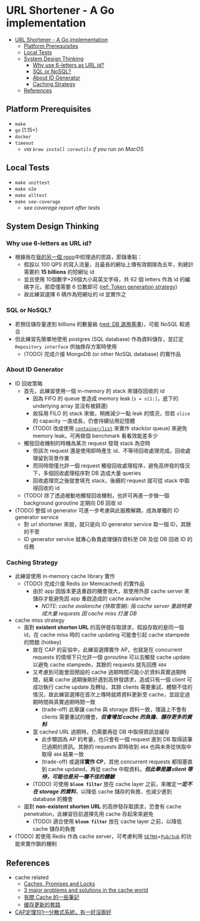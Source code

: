 # URL Shortener - A Go implementation
- [URL Shortener - A Go implementation](#url-shortener---a-go-implementation)
  - [Platform Prerequisites](#platform-prerequisites)
  - [Local Tests](#local-tests)
  - [System Design Thinking](#system-design-thinking)
    - [Why use 6-letters as URL id?](#why-use-6-letters-as-url-id)
    - [SQL or NoSQL?](#sql-or-nosql)
    - [About ID Generator](#about-id-generator)
    - [Caching Strategy](#caching-strategy)
  - [References](#references)

## Platform Prerequisites
- `make`
- `go` (1.15+)
- `docker`
- `timeout`
  - *via `brew install coreutils` if you run on MacOS*

## Local Tests
- `make unittest`
- `make e2e`
- `make alltest`
- `make see-coverage`
  - *see coverage report after tests*

## System Design Thinking
### Why use 6-letters as URL id?
- 根據我在[我的另一個 repo](https://github.com/hjcian/urlshortener-python#thoughts-about-scalability)中梳理過的思路，節錄重點：
  - 假設以 100 QPS 的寫入流量，且最長的網址上傳有效期限為五年，則總計需要約 **15 billions** 的短網址 id
  - 並且使用 10個數字+26個大小寫英文字母，共 62 個 letters 作為 id 的編碼字元，那麼僅需要 6 位數即可 ([ref: Token generation strategy](https://github.com/hjcian/urlshortener-python#token-generation-strategy))
  - 故此練習選擇 6 碼作為短網址的 id 並實作之

### SQL or NoSQL?
- 若預估儲存量達到 billions 的數量級 ([red: DB 選用基準](https://github.com/hjcian/urlshortener-python#3-db-%E9%81%B8%E7%94%A8%E5%9F%BA%E6%BA%96))，可能 NoSQL 較適合
- 但此練習先簡單地使用 postgres (SQL database) 作為資料儲存，並訂定 `Repository interface` 供抽換存方案時使用
  - (TODO) 完成介接 MongoDB (or other NoSQL database) 的實作品

### About ID Generator
- ID 回收策略
  - 首先，此練習使用一個 in-memory 的 stack 來儲存回收的 id
    - 因為 FIFO 的 queue 會造成 memory leak (`s = s[1:]`，底下的 underlying array 並沒有被歸還)
    - 故採用 FILO 的 stack 來做，稍微減少一點 leak 的情況，但若 `slice` 的 capacity 一直成長，仍會持續佔用記憶體
    - (TODO) 改成使用 [`container/list`](https://golang.org/pkg/container/list/) 來實作 stack(or queue) 來避免 memory leak。可再做個 benchmark 看看效能差多少
  - 觸發回收機制的時機為某次 request 發現 stack 為空時
    - 但該次 request 還是使用即時產生 id、不等待回收處理完成。回收處理留到背景作業
    - 而同時間僅允許一個 request 觸發回收處理程序，避免高併發的情況下，多個回收處理程序對 DB 造成大量 queries
    - 回收處理完之後就會填充 stack，後續的 request 就可從 stack 中取得回收的 id
  - (TODO) 除了透過被動地觸發回收機制，也許可再進一步做一個 background goroutine 定期向 DB 回收 id
- (TODO) 整個 id generator 可進一步考慮與此服務解耦，成為單獨的 ID generator service
  - 對 url shortener 來說，就只是向 ID generator service 取一個 ID，其餘的不管
  - ID generator service 就專心負責處理儲存資料至 DB 及從 DB 回收 ID 的任務

### Caching Strategy
- 此練習使用 in-memory cache library 實作
  - (TODO) 完成介接 Redis (or Memcached) 的實作品
    - 由於 app 因版本更迭重啟的機會很大，故使用外部 cache server 來儲存才能避免因 app 重啟造成的 cache avalanche
      - *NOTE: cache avalanche (快取雪崩): 指 cache server 重啟時要成大量 requests 因 cache miss 打進 DB*
- cache miss strategy
  - 面對 **existent shorten URL** 的高併發存取請求，假設存取的是同一個 id，在 cache miss 時的 cache updating 可能會引起 cache stampede 的問題 (hotkey)
    - 故在 CAP 的妥協中，此練習選擇實作 AP，也就是在 concurrent requests 的情境下只允許一個 goroutine 可以去觸發 cache update 以避免 cache stampede，其餘的 requests 就先回應 `404`
    - 又考慮到可能會因預設的 cache 過期時間可能小於資料真實過期時間，結果 cache 過期後剛好遇到高併發請求，造成只有一個 client 可成功執行 cache update 及轉址、其餘 clients 需要重試、體驗不佳的情況，故此練習選擇在首次上傳時就將資料更新至 cache，並設定過期時間與真實過期時間一致
      - (trade-off) 此舉讓 cache 與 storage 資料一致，理論上不會有 clients 需要重試的機會。***但會增加 cache 的負擔、儲存更多的資料***
    - 當 cached URL 過期時，仍需要再從 DB 中取得資訊並緩存
      - 此步驟因為 AP 的考量，也只會有一個 request 進到 DB 取得該筆已過期的資訊。其餘的 requests 即時收到 `404` 也與未來從快取中取得 `404` 結果一致
      - (trade-off) 或選擇**實作 CP**，其他 concurrent requests 都阻塞直到 cache updated，再從 cache 中取資料。***但此舉是讓 client 等待，可能也是另一種不佳的體驗***
    - (TODO) 可使用 **`bloom filter`** 放在 cache layer 之前，來確定***一定不在 storage 的資料***，以降低 cache 儲存的負擔、也減少進到 database 的機會
  - 面對 **non-existent shorten URL** 的高併發存取請求，恐會有 cache penetration，此練習目前選擇先用 cache 存起來來避免
    - (TODO) 適合使用 **`bloom filter`** 放在 cache layer 之前，以降低 cache 儲存的負擔
- (TODO) 若使用 Redis 作為 cache server，可考慮利用 [`SETNX`](https://redis.io/commands/setnx)+[`Pub/Sub`](https://redis.io/topics/pubsub) 的功能來實作鎖的機制

## References
- cache related
  - [Caches, Promises and Locks](https://redislabs.com/blog/caches-promises-locks/)
  - [3 major problems and solutions in the cache world](https://medium.com/@mena.meseha/3-major-problems-and-solutions-in-the-cache-world-155ecae41d4f)
  - [有關 Cache 的一些筆記](https://kkc.github.io/2020/03/27/cache-note/)
  - [缓存更新的套路](https://coolshell.cn/articles/17416.html)
- [CAP定理101—分散式系統，有一好沒兩好](https://medium.com/%E5%BE%8C%E7%AB%AF%E6%96%B0%E6%89%8B%E6%9D%91/cap%E5%AE%9A%E7%90%86101-3fdd10e0b9a)